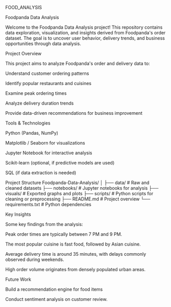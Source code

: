 FOOD_ANALYSIS

Foodpanda Data Analysis

Welcome to the Foodpanda Data Analysis project! This repository contains data exploration, visualization, and insights derived from Foodpanda's order dataset. The goal is to uncover user behavior, delivery trends, and business opportunities through data analysis.

Project Overview

This project aims to analyze Foodpanda's order and delivery data to:

Understand customer ordering patterns

Identify popular restaurants and cuisines

Examine peak ordering times

Analyze delivery duration trends

Provide data-driven recommendations for business improvement

Tools & Technologies

Python (Pandas, NumPy)

Matplotlib / Seaborn for visualizations

Jupyter Notebook for interactive analysis

Scikit-learn (optional, if predictive models are used)

SQL (if data extraction is needed)

Project Structure
Foodpanda-Data-Analysis/
│
├── data/                   # Raw and cleaned datasets
├── notebooks/              # Jupyter notebooks for analysis
├── visuals/                # Exported graphs and plots
├── scripts/                # Python scripts for cleaning or preprocessing
├── README.md               # Project overview
└── requirements.txt        # Python dependencies

Key Insights

Some key findings from the analysis:

Peak order times are typically between 7 PM and 9 PM.

The most popular cuisine is fast food, followed by Asian cuisine.

Average delivery time is around 35 minutes, with delays commonly observed during weekends.

High order volume originates from densely populated urban areas.

Future Work

Build a recommendation engine for food items

Conduct sentiment analysis on customer review.
